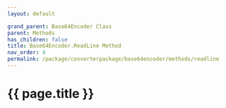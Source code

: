 ```yaml
---
layout: default

grand_parent: Base64Encoder Class
parent: Methods
has_children: false
title: Base64Encoder.ReadLine Method
nav_order: 4
permalink: /package/converterpackage/base64encoder/methods/readline
---
```

# {{ page.title }}
